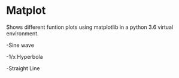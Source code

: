 # Matplot
Shows different funtion plots using matplotlib in a python 3.6 virtual environment.

-Sine wave

-1/x Hyperbola

-Straight Line
